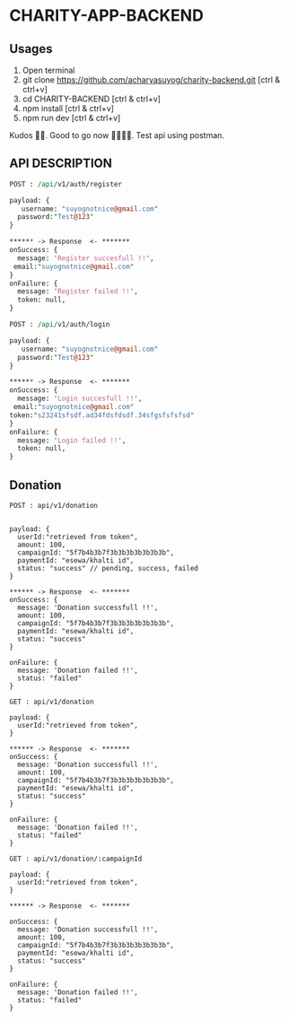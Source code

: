 # CHARITY-APP-BACKEND

## Usages

1. Open terminal
2. git clone https://github.com/acharyasuyog/charity-backend.git [ctrl & ctrl+v]
3. cd CHARITY-BACKEND [ctrl & ctrl+v]
4. npm install [ctrl & ctrl+v]
5. npm run dev [ctrl & ctrl+v]

Kudos 🎉🎉. Good to go now 👏🏽👏🏽. Test api using postman.

## API DESCRIPTION

```perl
POST : /api/v1/auth/register

payload: {
   username: "suyognotnice@gmail.com"
  password:"Test@123"
}

****** -> Response  <- *******
onSuccess: {
  message: 'Register succesfull !!',
 email:"suyognotnice@gmail.com"
}
onFailure: {
  message: 'Register failed !!',
  token: null,
}
```

```perl
POST : /api/v1/auth/login

payload: {
   username: "suyognotnice@gmail.com"
  password:"Test@123"
}

****** -> Response  <- *******
onSuccess: {
  message: 'Login succesfull !!',
 email:"suyognotnice@gmail.com"
token:"s23241sfsdf.ad34fdsfdsdf.34sfgsfsfsfsd"
}
onFailure: {
  message: 'Login failed !!',
  token: null,
}
```

## Donation

```
POST : api/v1/donation


payload: {
  userId:"retrieved from token",
  amount: 100,
  campaignId: "5f7b4b3b7f3b3b3b3b3b3b3b",
  paymentId: "esewa/khalti id",
  status: "success" // pending, success, failed
}

****** -> Response  <- *******
onSuccess: {
  message: 'Donation successfull !!',
  amount: 100,
  campaignId: "5f7b4b3b7f3b3b3b3b3b3b3b",
  paymentId: "esewa/khalti id",
  status: "success"
}

onFailure: {
  message: 'Donation failed !!',
  status: "failed"
}

```
```
GET : api/v1/donation

payload: {
  userId:"retrieved from token",
}

****** -> Response  <- *******
onSuccess: {
  message: 'Donation successfull !!',
  amount: 100,
  campaignId: "5f7b4b3b7f3b3b3b3b3b3b3b",
  paymentId: "esewa/khalti id",
  status: "success"
}

onFailure: {
  message: 'Donation failed !!',
  status: "failed"
}

```

```
GET : api/v1/donation/:campaignId

payload: {
  userId:"retrieved from token",
}

****** -> Response  <- *******

onSuccess: {
  message: 'Donation successfull !!',
  amount: 100,
  campaignId: "5f7b4b3b7f3b3b3b3b3b3b3b",
  paymentId: "esewa/khalti id",
  status: "success"
}

onFailure: {
  message: 'Donation failed !!',
  status: "failed"
}

```

```
